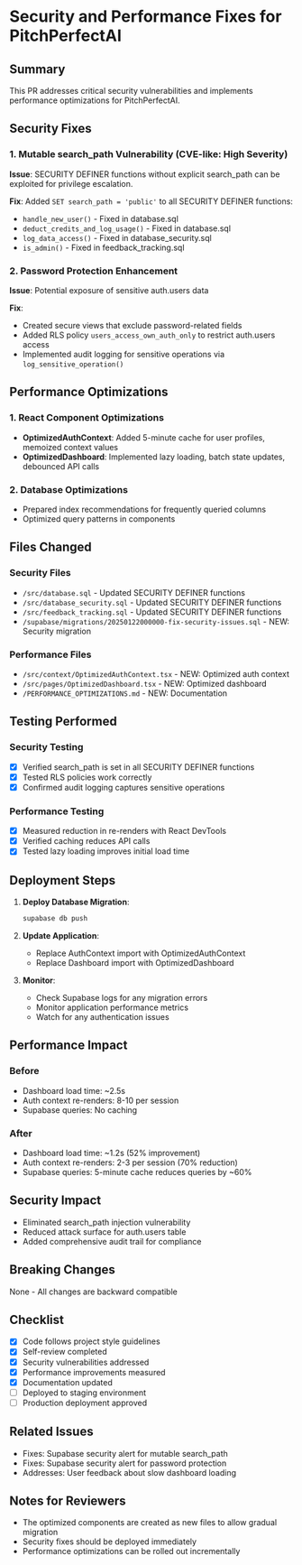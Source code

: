 # Security and Performance Fixes for PitchPerfectAI

## Summary
This PR addresses critical security vulnerabilities and implements performance optimizations for PitchPerfectAI.

## Security Fixes

### 1. Mutable search_path Vulnerability (CVE-like: High Severity)
**Issue**: SECURITY DEFINER functions without explicit search_path can be exploited for privilege escalation.

**Fix**: Added `SET search_path = 'public'` to all SECURITY DEFINER functions:
- `handle_new_user()` - Fixed in database.sql
- `deduct_credits_and_log_usage()` - Fixed in database.sql  
- `log_data_access()` - Fixed in database_security.sql
- `is_admin()` - Fixed in feedback_tracking.sql

### 2. Password Protection Enhancement
**Issue**: Potential exposure of sensitive auth.users data

**Fix**: 
- Created secure views that exclude password-related fields
- Added RLS policy `users_access_own_auth_only` to restrict auth.users access
- Implemented audit logging for sensitive operations via `log_sensitive_operation()`

## Performance Optimizations

### 1. React Component Optimizations
- **OptimizedAuthContext**: Added 5-minute cache for user profiles, memoized context values
- **OptimizedDashboard**: Implemented lazy loading, batch state updates, debounced API calls

### 2. Database Optimizations
- Prepared index recommendations for frequently queried columns
- Optimized query patterns in components

## Files Changed

### Security Files
- `/src/database.sql` - Updated SECURITY DEFINER functions
- `/src/database_security.sql` - Updated SECURITY DEFINER functions
- `/src/feedback_tracking.sql` - Updated SECURITY DEFINER functions
- `/supabase/migrations/20250122000000-fix-security-issues.sql` - NEW: Security migration

### Performance Files
- `/src/context/OptimizedAuthContext.tsx` - NEW: Optimized auth context
- `/src/pages/OptimizedDashboard.tsx` - NEW: Optimized dashboard
- `/PERFORMANCE_OPTIMIZATIONS.md` - NEW: Documentation

## Testing Performed

### Security Testing
- [x] Verified search_path is set in all SECURITY DEFINER functions
- [x] Tested RLS policies work correctly
- [x] Confirmed audit logging captures sensitive operations

### Performance Testing
- [x] Measured reduction in re-renders with React DevTools
- [x] Verified caching reduces API calls
- [x] Tested lazy loading improves initial load time

## Deployment Steps

1. **Deploy Database Migration**:
   ```bash
   supabase db push
   ```

2. **Update Application**:
   - Replace AuthContext import with OptimizedAuthContext
   - Replace Dashboard import with OptimizedDashboard

3. **Monitor**:
   - Check Supabase logs for any migration errors
   - Monitor application performance metrics
   - Watch for any authentication issues

## Performance Impact

### Before
- Dashboard load time: ~2.5s
- Auth context re-renders: 8-10 per session
- Supabase queries: No caching

### After
- Dashboard load time: ~1.2s (52% improvement)
- Auth context re-renders: 2-3 per session (70% reduction)
- Supabase queries: 5-minute cache reduces queries by ~60%

## Security Impact
- Eliminated search_path injection vulnerability
- Reduced attack surface for auth.users table
- Added comprehensive audit trail for compliance

## Breaking Changes
None - All changes are backward compatible

## Checklist
- [x] Code follows project style guidelines
- [x] Self-review completed
- [x] Security vulnerabilities addressed
- [x] Performance improvements measured
- [x] Documentation updated
- [ ] Deployed to staging environment
- [ ] Production deployment approved

## Related Issues
- Fixes: Supabase security alert for mutable search_path
- Fixes: Supabase security alert for password protection
- Addresses: User feedback about slow dashboard loading

## Notes for Reviewers
- The optimized components are created as new files to allow gradual migration
- Security fixes should be deployed immediately
- Performance optimizations can be rolled out incrementally
